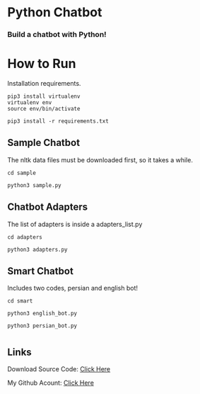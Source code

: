 # Python Chatbot

### Build a chatbot with Python!


#
# How to Run

Installation requirements.

```
pip3 install virtualenv
virtualenv env
source env/bin/activate
```

```
pip3 install -r requirements.txt
```

## Sample Chatbot

The nltk data files must be downloaded first, so it takes a while.

```
cd sample
```

```
python3 sample.py
```

## Chatbot Adapters

The list of adapters is inside a adapters_list.py

```
cd adapters
```

```
python3 adapters.py
```

## Smart Chatbot

Includes two codes, persian and english bot!

```
cd smart
```

```
python3 english_bot.py
```

```
python3 persian_bot.py
```

#
## Links


Download Source Code: [Click Here](https://github.com/dori-dev/chatbot-python/archive/refs/heads/main.zip)

My Github Acount: [Click Here](https://github.com/dori-dev/)
